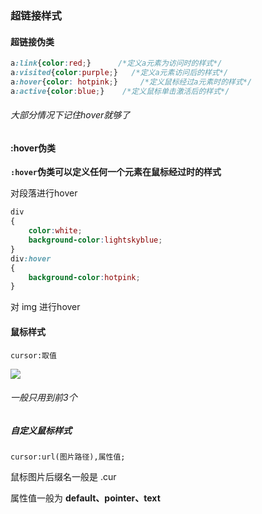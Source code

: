 ### 超链接样式

#### 超链接伪类

```css
a:link{color:red;}      /*定义a元素为访问时的样式*/
a:visited{color:purple;}   /*定义a元素访问后的样式*/
a:hover{color: hotpink;}     /*定义鼠标经过a元素时的样式*/
a:active{color:blue;}    /*定义鼠标单击激活后的样式*/
```

###### 大部分情况下记住hover就够了



#### :hover伪类

**`:hover`伪类可以定义任何一个元素在鼠标经过时的样式**

对段落进行hover

```css
div
{
    color:white;
    background-color:lightskyblue;
}
div:hover
{
    background-color:hotpink;
}
```

对 img 进行hover



#### 鼠标样式

`cursor:取值`

![](F:\CSS\pointer.jpg)

###### 一般只用到前3个



##### 自定义鼠标样式

`cursor:url(图片路径),属性值;`

鼠标图片后缀名一般是 .cur

属性值一般为 **default、pointer、text**